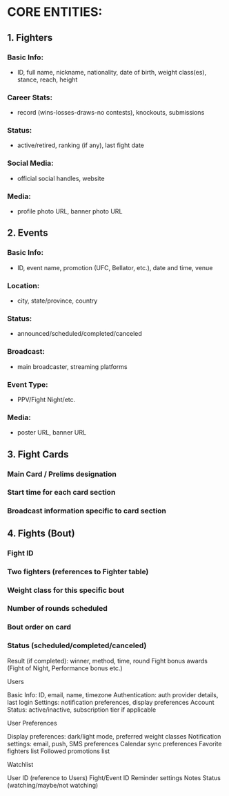 # CORE ENTITIES:

## 1. Fighters

### Basic Info: 
- ID, full name, nickname, nationality, date of birth, weight class(es), stance, reach, height
### Career Stats:
- record (wins-losses-draws-no contests), knockouts, submissions
### Status: 
- active/retired, ranking (if any), last fight date
### Social Media: 
- official social handles, website
### Media: 
- profile photo URL, banner photo URL


## 2. Events

### Basic Info: 
- ID, event name, promotion (UFC, Bellator, etc.), date and time, venue
### Location: 
- city, state/province, country
### Status: 
- announced/scheduled/completed/canceled
### Broadcast: 
- main broadcaster, streaming platforms
### Event Type: 
- PPV/Fight Night/etc.
### Media: 
- poster URL, banner URL


## 3. Fight Cards


### Main Card / Prelims designation
### Start time for each card section
### Broadcast information specific to card section


## 4. Fights (Bout)

### Fight ID
### Two fighters (references to Fighter table)
### Weight class for this specific bout
### Number of rounds scheduled
### Bout order on card
### Status (scheduled/completed/canceled)
Result (if completed): winner, method, time, round
Fight bonus awards (Fight of Night, Performance bonus etc.)


Users


Basic Info: ID, email, name, timezone
Authentication: auth provider details, last login
Settings: notification preferences, display preferences
Account Status: active/inactive, subscription tier if applicable


User Preferences


Display preferences: dark/light mode, preferred weight classes
Notification settings: email, push, SMS preferences
Calendar sync preferences
Favorite fighters list
Followed promotions list


Watchlist


User ID (reference to Users)
Fight/Event ID
Reminder settings
Notes
Status (watching/maybe/not watching)

